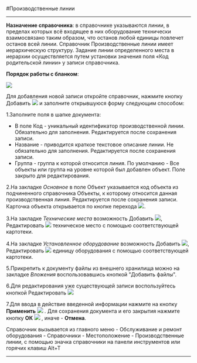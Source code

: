 ﻿#Производственные линии

----------
**Назначение справочника**: в справочнике указываются линии, в пределах которых всё входящее в них оборудование технически взаимосвязано таким образом, что останов любой единицы повлечет останов всей линии. Справочник  Производственные линии имеет иерархическую структуру. Задание линии определенного места в иерархии осуществляется путем установки значения поля «Код родительской линии» у записи справочника.

**Порядок работы с бланком**:

![](topic:Repair.Repair.AddFiles.Screenshot_10821.jpg)

Для добавления новой записи откройте справочник, нажмите кнопку Добавить  ![](topic:Repair.Repair.AddFiles.Btn_Add.png)  и заполните открывшуюся форму следующим способом:

1.Заполните поля в шапке документа: 

- В поле Код -  уникальный идентификатор производственной линии. Обязательно для заполнения.  Редактируется после сохранения записи.
- Название - приводится краткое текстовое описание линии. Не обязательно для заполнения. Редактируется после сохранения записи.
- Группа - группа к которой относится линия. По умолчанию - Все объекты или группа на уровне которой был добавлен объект. Поле закрыто для редактирования.

2.На закладке *Основное* в поле Объект  указывается код объекта из подчиненного справочника Объекты, к которому относится данная производственная линия. Редактируется после сохранения записи. Карточка объекта открывается по кнопке перехода ![](topic:Repair.Repair.AddFiles.Btn_go.png). 

3.На закладке *Технические места* возможность Добавить  ![](topic:Repair.Repair.AddFiles.Btn_Add.png), Редактировать  ![](topic:Repair.Repair.AddFiles.Btn_Edit.png) техническое место с помощью соответствующей картотеки.

4.На закладке *Установленное оборудование* возможность Добавить  ![](topic:Repair.Repair.AddFiles.Btn_Add.png), Редактировать  ![](topic:Repair.Repair.AddFiles.Btn_Edit.png) единицу оборудования с помощью соответствующей картотеки. 


5.Прикрепить к документу файлы из внешнего хранилища можно на закладке *Вложения* воспользовавшись кнопкой "Добавить файлы".


6.Для редактирования уже существующей записи воспользуйтесь кнопкой Редактировать ![](topic:Repair.Repair.AddFiles.Btn_Edit.png)

7.Для ввода в действие введенной информации нажмите на кнопку **Применить** ![](topic:Repair.Repair.AddFiles.Btn_OK.png) .
Для сохранения документа и его закрытия нажмите кнопку **ОК**
 ![](topic:Repair.Repair.AddFiles.Btn_Post.png) , иначе  -  **Отмена**.


Справочник вызывается из главного меню - Обслуживание и ремонт оборудования - Справочники - Местоположение - Производственные линии, с помощью значка справочники на панели инструментов или горячих клавиш  Alt+T 


----------